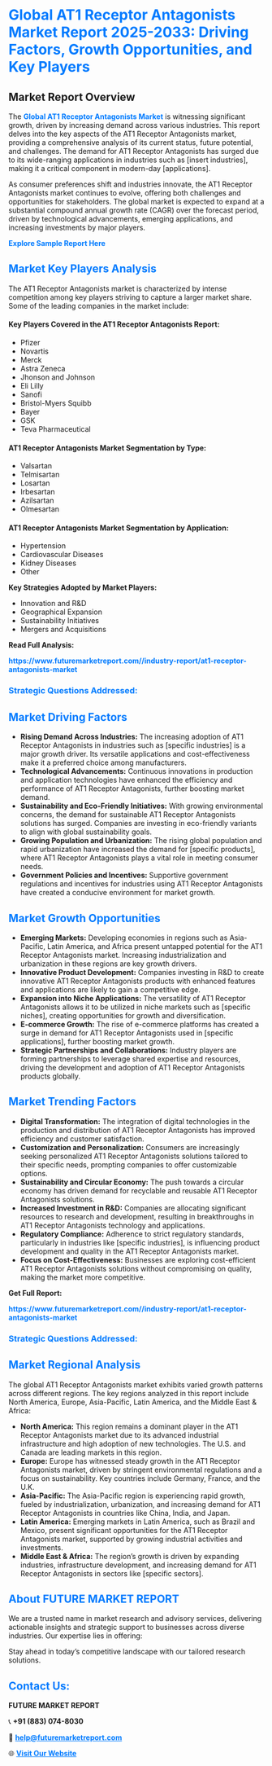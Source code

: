 <h1 style="color: #007BFF;">Global AT1 Receptor Antagonists Market Report 2025-2033: Driving Factors, Growth Opportunities, and Key Players</h1>

<section id="overview">
<h2>Market Report Overview</h2>
<p>The <a href="https://www.futuremarketreport.com//industry-report/at1-receptor-antagonists-market" style="color: #007BFF; text-decoration: none;"><strong>Global AT1 Receptor Antagonists Market</strong></a> is witnessing significant growth, driven by increasing demand across various industries. This report delves into the key aspects of the AT1 Receptor Antagonists market, providing a comprehensive analysis of its current status, future potential, and challenges. The demand for AT1 Receptor Antagonists has surged due to its wide-ranging applications in industries such as [insert industries], making it a critical component in modern-day [applications].</p>
<p>As consumer preferences shift and industries innovate, the AT1 Receptor Antagonists market continues to evolve, offering both challenges and opportunities for stakeholders. The global market is expected to expand at a substantial compound annual growth rate (CAGR) over the forecast period, driven by technological advancements, emerging applications, and increasing investments by major players.</p>
</section>

<section id="overview">
<p><a href="https://www.futuremarketreport.com//request-sample/reportId=50095" style="color: #007BFF; text-decoration: none;"><strong>Explore Sample Report Here</strong></a></p>
</section>

<section id="key-players">
<h2 style="color: #007BFF;">Market Key Players Analysis</h2>
<p>The AT1 Receptor Antagonists market is characterized by intense competition among key players striving to capture a larger market share. Some of the leading companies in the market include:</p>
<h4>Key Players Covered in the AT1 Receptor Antagonists Report:</h4>
<ul><li>Pfizer</li><li>Novartis</li><li>Merck</li><li>Astra Zeneca</li><li>Jhonson and Johnson</li><li>Eli Lilly</li><li>Sanofi</li><li>Bristol-Myers Squibb</li><li>Bayer</li><li>GSK</li><li>Teva Pharmaceutical</li></ul>
<h4>AT1 Receptor Antagonists Market Segmentation by Type:</h4>
<ul><li>Valsartan</li><li>Telmisartan</li><li>Losartan</li><li>Irbesartan</li><li>Azilsartan</li><li>Olmesartan</li></ul>

<h4>AT1 Receptor Antagonists Market Segmentation by Application:</h4>
<ul><li>Hypertension</li><li>Cardiovascular Diseases</li><li>Kidney Diseases</li><li>Other</li></ul>
<p><strong>Key Strategies Adopted by Market Players:</strong></p>
<ul>
<li>Innovation and R&D</li>
<li>Geographical Expansion</li>
<li>Sustainability Initiatives</li>
<li>Mergers and Acquisitions</li>
</ul>
</section>

<section>
<p><strong>Read Full Analysis: </strong></p><a href="https://www.futuremarketreport.com//industry-report/at1-receptor-antagonists-market" style="color: #007BFF; text-decoration: none;"><strong>https://www.futuremarketreport.com//industry-report/at1-receptor-antagonists-market</strong></a>
<h3 style="color: #007BFF;">Strategic Questions Addressed:</h3>
</section>

<section id="driving-factors">
<h2 style="color: #007BFF;">Market Driving Factors</h2>
<ul>
<li><strong>Rising Demand Across Industries:</strong> The increasing adoption of AT1 Receptor Antagonists in industries such as [specific industries] is a major growth driver. Its versatile applications and cost-effectiveness make it a preferred choice among manufacturers.</li>
<li><strong>Technological Advancements:</strong> Continuous innovations in production and application technologies have enhanced the efficiency and performance of AT1 Receptor Antagonists, further boosting market demand.</li>
<li><strong>Sustainability and Eco-Friendly Initiatives:</strong> With growing environmental concerns, the demand for sustainable AT1 Receptor Antagonists solutions has surged. Companies are investing in eco-friendly variants to align with global sustainability goals.</li>
<li><strong>Growing Population and Urbanization:</strong> The rising global population and rapid urbanization have increased the demand for [specific products], where AT1 Receptor Antagonists plays a vital role in meeting consumer needs.</li>
<li><strong>Government Policies and Incentives:</strong> Supportive government regulations and incentives for industries using AT1 Receptor Antagonists have created a conducive environment for market growth.</li>
</ul>
</section>

<section id="growth-opportunities">
<h2 style="color: #007BFF;">Market Growth Opportunities</h2>
<ul>
<li><strong>Emerging Markets:</strong> Developing economies in regions such as Asia-Pacific, Latin America, and Africa present untapped potential for the AT1 Receptor Antagonists market. Increasing industrialization and urbanization in these regions are key growth drivers.</li>
<li><strong>Innovative Product Development:</strong> Companies investing in R&D to create innovative AT1 Receptor Antagonists products with enhanced features and applications are likely to gain a competitive edge.</li>
<li><strong>Expansion into Niche Applications:</strong> The versatility of AT1 Receptor Antagonists allows it to be utilized in niche markets such as [specific niches], creating opportunities for growth and diversification.</li>
<li><strong>E-commerce Growth:</strong> The rise of e-commerce platforms has created a surge in demand for AT1 Receptor Antagonists used in [specific applications], further boosting market growth.</li>
<li><strong>Strategic Partnerships and Collaborations:</strong> Industry players are forming partnerships to leverage shared expertise and resources, driving the development and adoption of AT1 Receptor Antagonists products globally.</li>
</ul>
</section>

<section id="trending-factors">
<h2 style="color: #007BFF;">Market Trending Factors</h2>
<ul>
<li><strong>Digital Transformation:</strong> The integration of digital technologies in the production and distribution of AT1 Receptor Antagonists has improved efficiency and customer satisfaction.</li>
<li><strong>Customization and Personalization:</strong> Consumers are increasingly seeking personalized AT1 Receptor Antagonists solutions tailored to their specific needs, prompting companies to offer customizable options.</li>
<li><strong>Sustainability and Circular Economy:</strong> The push towards a circular economy has driven demand for recyclable and reusable AT1 Receptor Antagonists solutions.</li>
<li><strong>Increased Investment in R&D:</strong> Companies are allocating significant resources to research and development, resulting in breakthroughs in AT1 Receptor Antagonists technology and applications.</li>
<li><strong>Regulatory Compliance:</strong> Adherence to strict regulatory standards, particularly in industries like [specific industries], is influencing product development and quality in the AT1 Receptor Antagonists market.</li>
<li><strong>Focus on Cost-Effectiveness:</strong> Businesses are exploring cost-efficient AT1 Receptor Antagonists solutions without compromising on quality, making the market more competitive.</li>
</ul>
</section>

<section>
<p><strong>Get Full Report: </strong></p><a href="https://www.futuremarketreport.com//industry-report/at1-receptor-antagonists-market" style="color: #007BFF; text-decoration: none;"><strong>https://www.futuremarketreport.com//industry-report/at1-receptor-antagonists-market</strong></a>
<h3 style="color: #007BFF;">Strategic Questions Addressed:</h3>
</section>


<section id="regional-analysis">
<h2 style="color: #007BFF;">Market Regional Analysis</h2>
<p>The global AT1 Receptor Antagonists market exhibits varied growth patterns across different regions. The key regions analyzed in this report include North America, Europe, Asia-Pacific, Latin America, and the Middle East & Africa:</p>
<ul>
<li><strong>North America:</strong> This region remains a dominant player in the AT1 Receptor Antagonists market due to its advanced industrial infrastructure and high adoption of new technologies. The U.S. and Canada are leading markets in this region.</li>
<li><strong>Europe:</strong> Europe has witnessed steady growth in the AT1 Receptor Antagonists market, driven by stringent environmental regulations and a focus on sustainability. Key countries include Germany, France, and the U.K.</li>
<li><strong>Asia-Pacific:</strong> The Asia-Pacific region is experiencing rapid growth, fueled by industrialization, urbanization, and increasing demand for AT1 Receptor Antagonists in countries like China, India, and Japan.</li>
<li><strong>Latin America:</strong> Emerging markets in Latin America, such as Brazil and Mexico, present significant opportunities for the AT1 Receptor Antagonists market, supported by growing industrial activities and investments.</li>
<li><strong>Middle East & Africa:</strong> The region’s growth is driven by expanding industries, infrastructure development, and increasing demand for AT1 Receptor Antagonists in sectors like [specific sectors].</li>
</ul>
</section>

<footer>
<h2 style="color: #007BFF;">About FUTURE MARKET REPORT</h2>
<p>We are a trusted name in market research and advisory services, delivering actionable insights and strategic support to businesses across diverse industries. Our expertise lies in offering:</p>

<p>Stay ahead in today’s competitive landscape with our tailored research solutions.</p>

<h2 style="color: #007BFF;">Contact Us:</h2>
<p><strong>FUTURE MARKET REPORT</strong></p>
<p>📞 <strong>+91 (883) 074-8030</strong></p>
<p>📧 <strong><a href="mailto:help@futuremarketreport.com" style="color: #007BFF;">help@futuremarketreport.com</a></strong></p>
<p>🌐 <strong><a href="https://www.futuremarketreport.com/" style="color: #007BFF;">Visit Our Website</a></strong></p>
</footer>